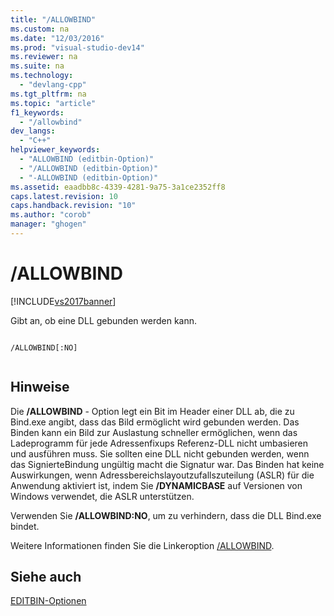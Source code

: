 ```yaml
---
title: "/ALLOWBIND"
ms.custom: na
ms.date: "12/03/2016"
ms.prod: "visual-studio-dev14"
ms.reviewer: na
ms.suite: na
ms.technology: 
  - "devlang-cpp"
ms.tgt_pltfrm: na
ms.topic: "article"
f1_keywords: 
  - "/allowbind"
dev_langs: 
  - "C++"
helpviewer_keywords: 
  - "ALLOWBIND (editbin-Option)"
  - "/ALLOWBIND (editbin-Option)"
  - "-ALLOWBIND (editbin-Option)"
ms.assetid: eaadbb8c-4339-4281-9a75-3a1ce2352ff8
caps.latest.revision: 10
caps.handback.revision: "10"
ms.author: "corob"
manager: "ghogen"
---
```

# /ALLOWBIND
[!INCLUDE[vs2017banner](../../assembler/inline/includes/vs2017banner.md)]

Gibt an, ob eine DLL gebunden werden kann.  
  
```  
  
/ALLOWBIND[:NO]  
  
```  
  
## Hinweise  
 Die **\/ALLOWBIND** \- Option legt ein Bit im Header einer DLL ab, die zu Bind.exe angibt, dass das Bild ermöglicht wird gebunden werden.  Das Binden kann ein Bild zur Auslastung schneller ermöglichen, wenn das Ladeprogramm für jede Adressenfixups Referenz\-DLL nicht umbasieren und ausführen muss.  Sie sollten eine DLL nicht gebunden werden, wenn das SignierteBindung ungültig macht die Signatur war.  Das Binden hat keine Auswirkungen, wenn Adressbereichslayoutzufallszuteilung \(ASLR\) für die Anwendung aktiviert ist, indem Sie **\/DYNAMICBASE** auf Versionen von Windows verwendet, die ASLR unterstützen.  
  
 Verwenden Sie **\/ALLOWBIND:NO**, um zu verhindern, dass die DLL Bind.exe bindet.  
  
 Weitere Informationen finden Sie die Linkeroption [\/ALLOWBIND](../../build/reference/allowbind-prevent-dll-binding.md).  
  
## Siehe auch  
 [EDITBIN\-Optionen](../../build/reference/editbin-options.md)